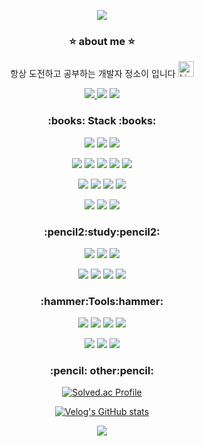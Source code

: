<p align="center">
<img src ="https://capsule-render.vercel.app/api?type=wave&color=auto&height=300&section=header&text=Soi%20Jeong&fontSize=90">
</p>

 <h3  align = center>⭐ about me ⭐</h3>
 <p align="center">
항상 도전하고 공부하는 개발자 정소이 입니다
 <img src="https://raw.githubusercontent.com/Tarikul-Islam-Anik/Animated-Fluent-Emojis/master/Emojis/Smilies/Light%20Blue%20Heart.png" alt="Light Blue Heart" width="25" height="25" />
<div></div></p>
<p align="center">
 <a href="mailto:writer__soi@naver.com">
   <img src="https://img.shields.io/badge/Naver Mail-03C75A?style=flat-square&logo=Naver&logoColor=white&link=writer__soi@naver.com"/>
</a>
<img src = "https://hits.seeyoufarm.com/api/count/incr/badge.svg?url=https%3A%2F%2Fgithub.com%2Fsoijeongg&count_bg=%2356C87B&title_bg=%233876C0&icon=&icon_color=%23E7E7E7&title=hits&edge_flat=false)](https://hits.seeyoufarm.com">
  <a href="https://velog.io/@soijeongg"><img src="https://velog-readme-stats.vercel.app/api/badge?name=soijeongg"></a> 
 </p>

<h3  align = center>:books: Stack :books:</h3>
 <p align = center>
<img src="https://img.shields.io/badge/python-3776AB?&style=for-the-flat&logo=python&logoColor=white">
<img src = "https://img.shields.io/badge/HTML5-E34F26?&style=for-the-flat&logo=HTML5&logoColor=white">
<img src = "https://img.shields.io/badge/MYSQL-4479A1?&style=for-the-flat&logo=MYSQL&logoColor=white">
 </p>
  <p align = center>
<img src = "https://img.shields.io/badge/Git-4479A1?&style=for-the-flat&logo=Git&logoColor=white">
<img src = "https://img.shields.io/badge/Fastapi-009688?&style=for-the-flat&logo=Fastapi&logoColor=white">
<img src = "https://img.shields.io/badge/mongodb-47A248?&style=for-the-flat&logo=mongodb&logoColor=white">
<img src = "https://img.shields.io/badge/jquery-0769AD?&style=for-the-flat&logo=jquery&logoColor=white">
<img src = "https://img.shields.io/badge/jinja-B41717?&style=for-the-flat&logo=jinja&logoColor=white">
   </p>
     <p align = center>
<img src = "https://img.shields.io/badge/javascript-F7DF1E?&style=for-the-flat&logo=javascript&logoColor=white">
<img src = "https://img.shields.io/badge/express-000000?&style=for-the-flat&logo=express&logoColor=white">
<img src = "https://img.shields.io/badge/amazonaws-232F3E?&style=for-the-flat&logo=amazonaws&logoColor=white">
<img src = "https://img.shields.io/badge/node.js-339933?&style=for-the-flat&logo=nodedotjs&logoColor=white">
</p>
 <p align = center>
<img src = "https://img.shields.io/badge/passport-34E27A?&style=for-the-flat&logo=passport&logoColor=white">
<img src = "https://img.shields.io/badge/jest-C21325?&style=for-the-flat&logo=jest&logoColor=white">
<img src = "https://img.shields.io/badge/prisma-2D3748?&style=for-the-flat&logo=prisma&logoColor=white">

<h3  align = center>:pencil2:study:pencil2:</h3>
<p align = center>
<img src = "https://img.shields.io/badge/docker-2496ED?&style=for-the-flat&logo=docker&logoColor=white">
<img src="https://img.shields.io/badge/Typescript-3178C6?style=for-the-flat&logo=Typescript&logoColor=white"/>
 <img src = "https://img.shields.io/badge/kubernetes-326CE5?&style=for-the-flat&logo=kubernetes&logoColor=white">
 </p>
 <p align = center>
<img src = "https://img.shields.io/badge/C-A8B9CC?&style=for-the-flat&logo=C&logoColor=white">
<img src = "https://img.shields.io/badge/c++-00599C?&style=for-the-flat&logo=cplusplus&logoColor=white">
<img src = "https://img.shields.io/badge/csharp-512BD4?&style=for-the-flat&logo=csharp&logoColor=white">
<img src = "https://img.shields.io/badge/apachekafka-231F20?&style=for-the-flat&logo=apachekafka&logoColor=white">
</p>
<p align = center>
<!--![spring](https://img.shields.io/badge/spring-6DB33F.svg?&style=for-the-badge&logo=spring&logoColor=white)
<!--![TypeScript](https://img.shields.io/badge/TypeScript-3178C6.svg?&style=for-the-badge&logo=TypeScript&logoColor=white)-->
</p>
<h3 align = center>:hammer:Tools:hammer:</h3>
<p align = center>
<img src ="https://img.shields.io/badge/Visual%20Studio%20Code-007ACC?&style=for-the-flat&logo=Visual%20Studio%20Code&logoColor=white">
<img src ="https://img.shields.io/badge/Eclipse%20IDE-2C2255?&style=for-the-flat&logo=Eclipse%20IDE&logoColor=white">
<img src="https://img.shields.io/badge/Postman-FF6C37?style=for-the-flat&logo=Postman&logoColor=white"/>
<img src="https://img.shields.io/badge/Insomnia-4000BF?style=for-the-flat&logo=insomnia&logoColor=white"/>
</p>
<p align = center>
 <img src="https://img.shields.io/badge/apachejmeter-D22128?style=for-the-flat&logo=apachejmeter&logoColor=white"/>
<img src="https://img.shields.io/badge/prometheus-E6522C?style=for-the-flat&logo=prometheus&logoColor=white"/>
<img src="https://img.shields.io/badge/Grafana-F46800?style=for-the-flat&logo=Grafana&logoColor=white"/>
</p>

<h3 align = center>:pencil: other:pencil:</h3>
<div align = center>
 
 [![Solved.ac Profile](http://mazassumnida.wtf/api/v2/generate_badge?boj=ninosoi2001)](https://solved.ac/ninosoi2001/)
<div></div>
 
 [![Velog's GitHub stats](https://velog-readme-stats.vercel.app/api?name=soijeongg)]([https://velog.io/@soijeongg])
<div></div>
<img src ="https://github-readme-stats.vercel.app/api?username=soijeongg&show_icons=true&theme=react)](https://github.com/soijeongg/github-readme-stats)">
<div></div>


</div>

